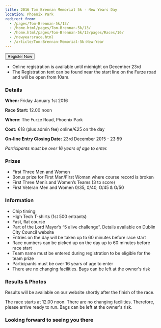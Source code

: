 ```yaml
---
title: 2016 Tom Brennan Memorial 5k - New Years Day
location: Phoenix Park
redirect_from:
  - /pages/Tom-Brennan-5k/13/
  - /home.html/pages/Tom-Brennan-5k/13/
  - /home.html/pages/Tom-Brennan-5k/13/pages/Races/16/
  - /newyearsrace.html
  - /article/Tom-Brennan-Memorial-5k-New-Year
---
```


<a href="/tombrennan2015">
  <button type="button" class="btn btn-primary btn-lg">Register Now</button>
</a>

- Online registration is available until midnight on December 23rd
- The Registration tent can be found near the start line on the Furze road and will be open from 10am.


### Details

**When:** Friday January 1st 2016

**Race Start:** 12.00 noon

**Where:** The Furze Road, Phoenix Park 

**Cost:** €18 (plus admin fee) online/€25 on the day

**On-line Entry Closing Date:** 23rd December 2015 - 23:59

*Participants must be over 16 years of age to enter.*

### Prizes

- First Three Men and Women
- Bonus prize for First Man/First Woman where course record is broken 
- First Three Men’s and Women’s Teams (3 to score)
- First Veteran Men and Women 0/35, 0/40, O/45 & O/50

### Information

- Chip timing
- High Tech T-shirts (1st 500 entrants)
- Fast, flat course
- Part of the Lord Mayor’s “5 alive challenge”. Details available on  Dublin City Council website  
- Entries on the day will be taken up to 60 minutes before race start
- Race numbers can be picked up on the day up to 60 minutes before race start
- Team name must be entered during registration to be eligible for the team prize
- Participants must be over 16 years of age to enter
- There are no changing facilities. Bags can be left at the owner's risk

### Results & Photos
Results will be available on our website shortly after the finish of the race. 

The race starts at 12.00 noon. There are no changing facilities. Therefore, please arrive ready to run. Bags can be left at the owner's risk.

### Looking forward to seeing you there
